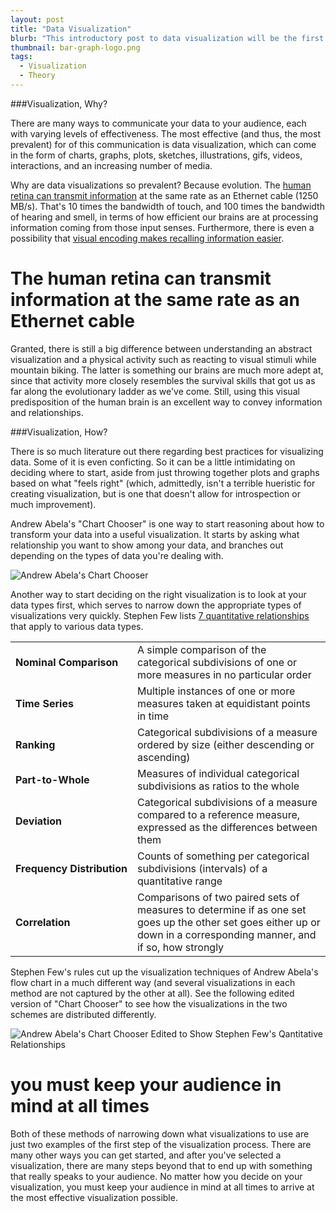 ```yaml
---
layout: post
title: "Data Visualization"
blurb: "This introductory post to data visualization will be the first of a several-week series on the subject."
thumbnail: bar-graph-logo.png
tags: 
  - Visualization
  - Theory
---
```


###Visualization, Why?

There are many ways to communicate your data to your audience, each with varying levels of effectiveness. The most effective (and thus, the most prevalent) for of this communication is data visualization, which can come in the form of charts, graphs, plots, sketches, illustrations, gifs, videos, interactions, and an increasing number of media.

Why are data visualizations so prevalent? Because evolution. The [human retina can transmit information](http://www.edwardtufte.com/bboard/q-and-a-fetch-msg?msg_id=0002NC) at the same rate as an Ethernet cable (1250 MB/s). That's 10 times the bandwidth of touch, and 100 times the bandwidth of hearing and smell, in terms of how efficient our brains are at processing information coming from those input senses. Furthermore, there is even a possibility that [visual encoding makes recalling information easier](http://www.radiolab.org/story/91711-limits-of-the-mind/).

<h1 class="pull-quote">The human retina can transmit information at the same rate as an Ethernet cable</h1>


Granted, there is still a big difference between understanding an abstract visualization and a physical activity such as reacting to visual stimuli while mountain biking. The latter is something our brains are much more adept at, since that activity more closely resembles the survival skills that got us as far along the evolutionary ladder as we've come. Still, using this visual predisposition of the human brain is an excellent way to convey information and relationships.

###Visualization, How?

There is so much literature out there regarding best practices for visualizing data. Some of it is even conficting. So it can be a little intimidating on deciding where to start, aside from just throwing together plots and graphs based on what "feels right" (which, admittedly, isn't a terrible hueristic for creating visualization, but is one that doesn't allow for introspection or much improvement).

Andrew Abela's "Chart Chooser" is one way to start reasoning about how to transform your data into a useful visualization. It starts by asking what relationship you want to show among your data, and branches out depending on the types of data you're dealing with.

<img alt="Andrew Abela's Chart Chooser" src="/img/chartchooserincolor.jpg" class="full-size">

Another way to start deciding on the right visualization is to look at your data types first, which serves to narrow down the appropriate types of visualizations very quickly. Stephen Few lists [7 quantitative relationships](http://www.perceptualedge.com/articles/ie/the_right_graph.pdf) that apply to various data types.

|  |  |
|--|--|
| **<nobr>Nominal Comparison</nobr>** | A simple comparison of the categorical subdivisions of one or more measures in no particular order |
| **<nobr>Time Series</nobr>** | Multiple instances of one or more measures taken at equidistant points in time |
| **<nobr>Ranking</nobr>** | Categorical subdivisions of a measure ordered by size (either descending or ascending) |
| **<nobr>Part-to-Whole</nobr>** | Measures of individual categorical subdivisions as ratios to the whole |
| **<nobr>Deviation</nobr>** | Categorical subdivisions of a measure compared to a reference measure, expressed as the differences between them |
| **<nobr>Frequency Distribution</nobr>** | Counts of something per categorical subdivisions (intervals) of a quantitative range |
| **<nobr>Correlation</nobr>** | Comparisons of two paired sets of measures to determine if as one set goes up the other set goes either up or down in a corresponding manner, and if so, how strongly | 

Stephen Few's rules cut up the visualization techniques of Andrew Abela's flow chart in a much different way (and several visualizations in each method are not captured by the other at all). See the following edited version of "Chart Chooser" to see how the visualizations in the two schemes are distributed differently.

<img alt="Andrew Abela's Chart Chooser Edited to Show Stephen Few's Qantitative Relationships" src="/img/chartchooserincolor_comparison.png" class="full-size">

<h1 class="pull-quote left">you must keep your audience in mind at all times</h1>

Both of these methods of narrowing down what visualizations to use are just two examples of the first step of the visualization process. There are many other ways you can get started, and after you've selected a visualization, there are many steps beyond that to end up with something that really speaks to your audience. No matter how you decide on your visualization, you must keep your audience in mind at all times to arrive at the most effective visualization possible.